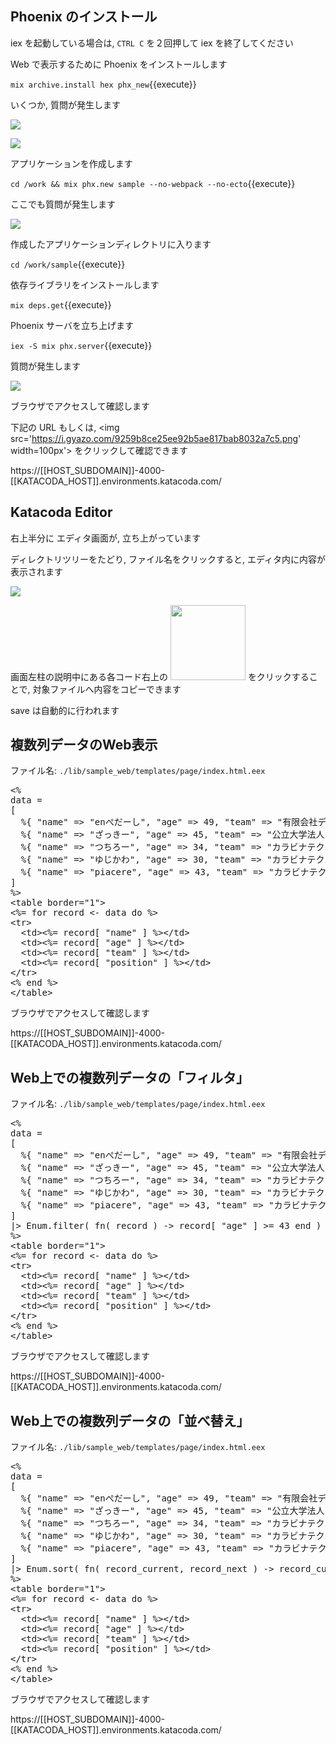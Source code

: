 ## Phoenix のインストール

iex を起動している場合は, `CTRL C` を２回押して iex を終了してください

Web で表示するために Phoenix をインストールします

`mix archive.install hex phx_new`{{execute}}

いくつか, 質問が発生します

![](https://i.gyazo.com/9dd4fafce9c5054485d18cc305350075.png)

![](https://i.gyazo.com/1eec6421152364fb86a74223a71f334c.png)

アプリケーションを作成します

`cd /work && mix phx.new sample --no-webpack --no-ecto`{{execute}}

ここでも質問が発生します

![](https://i.gyazo.com/22daa0b4361e27940bd7c8fa1bce4b00.png)

作成したアプリケーションディレクトリに入ります

`cd /work/sample`{{execute}}

依存ライブラリをインストールします

`mix deps.get`{{execute}}

Phoenix サーバを立ち上げます

`iex -S mix phx.server`{{execute}}

質問が発生します

![](https://i.gyazo.com/51940e78fbd6b616bdba3613d6ea4298.png)

ブラウザでアクセスして確認します

下記の URL もしくは, <img src='https://i.gyazo.com/9259b8ce25ee92b5ae817bab8032a7c5.png' width=100px'> をクリックして確認できます

https://[[HOST_SUBDOMAIN]]-4000-[[KATACODA_HOST]].environments.katacoda.com/

## Katacoda Editor

右上半分に エディタ画面が, 立ち上がっています

ディレクトリツリーをたどり, ファイル名をクリックすると, エディタ内に内容が表示されます

![](https://i.gyazo.com/f587cc8f79369d0096b14bd1e14921ee.png)

画面左柱の説明中にある各コード右上の <img src='https://i.gyazo.com/36732319491cd2b4ebeeb1a9ef0e0356.png' width=120px> をクリックすることで, 対象ファイルへ内容をコピーできます

save は自動的に行われます

## 複数列データのWeb表示

ファイル名: `./lib/sample_web/templates/page/index.html.eex`

<pre class="file" data-filename="/work/sample/lib/sample_web/templates/page/index.html.eex" data-target="replace">
&lt;%
data = 
[
  %{ "name" =&gt; "enぺだーし", "age" =&gt; 49, "team" =&gt; "有限会社デライトシステムズ", "position" =&gt; "代表取締役、性能探求者" }, 
  %{ "name" =&gt; "ざっきー", "age" =&gt; 45, "team" =&gt; "公立大学法人 北九州市立大学", "position" =&gt; "准教授、カーネルハッカー" }, 
  %{ "name" =&gt; "つちろー", "age" =&gt; 34, "team" =&gt; "カラビナテクノロジー株式会社", "position" =&gt; "リードエンジニア、アプリマイスター" }, 
  %{ "name" =&gt; "ゆじかわ", "age" =&gt; 30, "team" =&gt; "カラビナテクノロジー株式会社", "position" =&gt; "リードエンジニア、グロースハッカー" }, 
  %{ "name" =&gt; "piacere", "age" =&gt; 43, "team" =&gt; "カラビナテクノロジー株式会社", "position" =&gt; "CTO、福岡Elixirプログラマ、重力プログラマ、技術顧問" }
]
%&gt;
&lt;table border="1"&gt;
&lt;%= for record &lt;- data do %&gt;
&lt;tr&gt;
  &lt;td&gt;&lt;%= record[ "name" ] %&gt;&lt;/td&gt;
  &lt;td&gt;&lt;%= record[ "age" ] %&gt;&lt;/td&gt;
  &lt;td&gt;&lt;%= record[ "team" ] %&gt;&lt;/td&gt;
  &lt;td&gt;&lt;%= record[ "position" ] %&gt;&lt;/td&gt;
&lt;/tr&gt;
&lt;% end %&gt;
&lt;/table&gt;
</pre>

ブラウザでアクセスして確認します

https://[[HOST_SUBDOMAIN]]-4000-[[KATACODA_HOST]].environments.katacoda.com/

## Web上での複数列データの「フィルタ」

ファイル名: `./lib/sample_web/templates/page/index.html.eex`

<pre class="file" data-filename="/work/sample/lib/sample_web/templates/page/index.html.eex" data-target="replace">
&lt;%
data = 
[
  %{ "name" =&gt; "enぺだーし", "age" =&gt; 49, "team" =&gt; "有限会社デライトシステムズ", "position" =&gt; "代表取締役、性能探求者" }, 
  %{ "name" =&gt; "ざっきー", "age" =&gt; 45, "team" =&gt; "公立大学法人 北九州市立大学", "position" =&gt; "准教授、カーネルハッカー" }, 
  %{ "name" =&gt; "つちろー", "age" =&gt; 34, "team" =&gt; "カラビナテクノロジー株式会社", "position" =&gt; "リードエンジニア、アプリマイスター" }, 
  %{ "name" =&gt; "ゆじかわ", "age" =&gt; 30, "team" =&gt; "カラビナテクノロジー株式会社", "position" =&gt; "リードエンジニア、グロースハッカー" }, 
  %{ "name" =&gt; "piacere", "age" =&gt; 43, "team" =&gt; "カラビナテクノロジー株式会社", "position" =&gt; "CTO、福岡Elixirプログラマ、重力プログラマ、技術顧問" }
]
|&gt; Enum.filter( fn( record ) -&gt; record[ "age" ] &gt;= 43 end )
%&gt;
&lt;table border="1"&gt;
&lt;%= for record &lt;- data do %&gt;
&lt;tr&gt;
  &lt;td&gt;&lt;%= record[ "name" ] %&gt;&lt;/td&gt;
  &lt;td&gt;&lt;%= record[ "age" ] %&gt;&lt;/td&gt;
  &lt;td&gt;&lt;%= record[ "team" ] %&gt;&lt;/td&gt;
  &lt;td&gt;&lt;%= record[ "position" ] %&gt;&lt;/td&gt;
&lt;/tr&gt;
&lt;% end %&gt;
&lt;/table&gt;
</pre>

ブラウザでアクセスして確認します

https://[[HOST_SUBDOMAIN]]-4000-[[KATACODA_HOST]].environments.katacoda.com/

## Web上での複数列データの「並べ替え」

ファイル名: `./lib/sample_web/templates/page/index.html.eex`

<pre class="file" data-filename="/work/sample/lib/sample_web/templates/page/index.html.eex" data-target="replace">
&lt;%
data = 
[
  %{ "name" =&gt; "enぺだーし", "age" =&gt; 49, "team" =&gt; "有限会社デライトシステムズ", "position" =&gt; "代表取締役、性能探求者" }, 
  %{ "name" =&gt; "ざっきー", "age" =&gt; 45, "team" =&gt; "公立大学法人 北九州市立大学", "position" =&gt; "准教授、カーネルハッカー" }, 
  %{ "name" =&gt; "つちろー", "age" =&gt; 34, "team" =&gt; "カラビナテクノロジー株式会社", "position" =&gt; "リードエンジニア、アプリマイスター" }, 
  %{ "name" =&gt; "ゆじかわ", "age" =&gt; 30, "team" =&gt; "カラビナテクノロジー株式会社", "position" =&gt; "リードエンジニア、グロースハッカー" }, 
  %{ "name" =&gt; "piacere", "age" =&gt; 43, "team" =&gt; "カラビナテクノロジー株式会社", "position" =&gt; "CTO、福岡Elixirプログラマ、重力プログラマ、技術顧問" }
]
|&gt; Enum.sort( fn( record_current, record_next ) -&gt; record_current[ "age" ] < record_next[ "age" ] end )
%&gt;
&lt;table border="1"&gt;
&lt;%= for record &lt;- data do %&gt;
&lt;tr&gt;
  &lt;td&gt;&lt;%= record[ "name" ] %&gt;&lt;/td&gt;
  &lt;td&gt;&lt;%= record[ "age" ] %&gt;&lt;/td&gt;
  &lt;td&gt;&lt;%= record[ "team" ] %&gt;&lt;/td&gt;
  &lt;td&gt;&lt;%= record[ "position" ] %&gt;&lt;/td&gt;
&lt;/tr&gt;
&lt;% end %&gt;
&lt;/table&gt;
</pre>

ブラウザでアクセスして確認します

https://[[HOST_SUBDOMAIN]]-4000-[[KATACODA_HOST]].environments.katacoda.com/

